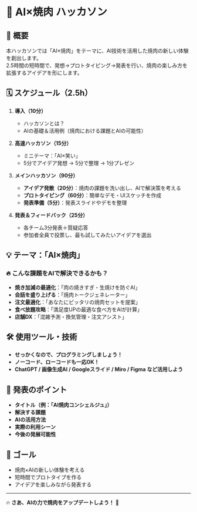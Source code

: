 # 🍖 AI×焼肉 ハッカソン

## 🚀 概要
本ハッカソンでは「AI×焼肉」をテーマに、AI技術を活用した焼肉の新しい体験を創出します。  
2.5時間の短時間で、発想→プロトタイピング→発表を行い、焼肉の楽しみ方を拡張するアイデアを形にします。

## 🗓 スケジュール（2.5h）
1. **導入（10分）**
   - ハッカソンとは？
   - AIの基礎＆活用例（焼肉における課題とAIの可能性）
   
2. **高速ハッカソン（15分）**
   - ミニテーマ：「AI×笑い」
   - 5分でアイデア発想 → 5分で整理 → 1分プレゼン
   
3. **メインハッカソン（90分）**
   - **アイデア発散（20分）**：焼肉の課題を洗い出し、AIで解決策を考える
   - **プロトタイピング（60分）**：簡単なデモ・UIスケッチを作成
   - **発表準備（5分）**：発表スライドやデモを整理

4. **発表＆フィードバック（25分）**
   - 各チーム3分発表＋質疑応答
   - 参加者全員で投票し、最も試してみたいアイデアを選出

## 💡 テーマ：「AI×焼肉」
### 🔥 こんな課題をAIで解決できるかも？
- **焼き加減の最適化**：「肉の焼きすぎ・生焼けを防ぐAI」
- **会話を盛り上げる**：「焼肉トークジェネレーター」
- **注文最適化**：「あなたにピッタリの焼肉セットを提案」
- **食べ放題攻略**：「満足度UPの最適な食べ方をAIが計算」
- **店舗DX**：「混雑予測・換気管理・注文アシスト」

## 🛠 使用ツール・技術
- **せっかくなので、プログラミングしましょう！**
- **ノーコード、ローコードも一応OK！**
- **ChatGPT / 画像生成AI / Googleスライド / Miro / Figma など活用しよう**  

## 🎤 発表のポイント
- **タイトル（例：「AI焼肉コンシェルジュ」）**
- **解決する課題**
- **AIの活用方法**
- **実際の利用シーン**
- **今後の発展可能性**

## 🎯 ゴール
- 焼肉×AIの新しい体験を考える
- 短時間でプロトタイプを作る
- アイデアを楽しみながら発表する

---

🔥 **さあ、AIの力で焼肉をアップデートしよう！** 🍖
